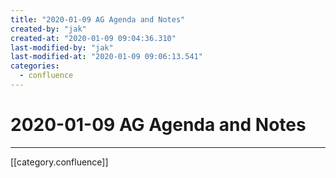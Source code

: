 ```yaml
---
title: "2020-01-09 AG Agenda and Notes"
created-by: "jak"
created-at: "2020-01-09 09:04:36.310"
last-modified-by: "jak"
last-modified-at: "2020-01-09 09:06:13.541"
categories:
  - confluence
---
```


# 2020-01-09 AG Agenda and Notes


---

[[category.confluence]]

